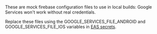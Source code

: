 These are mock firebase configuration files to use in local builds: Google Services won't work without real credentials.

Replace these files using the GOOGLE_SERVICES_FILE_ANDROID and GOOGLE_SERVICES_FILE_IOS variables in [EAS secrets](https://docs.expo.dev/eas/environment-variables/#creating-and-using-environment-variables).